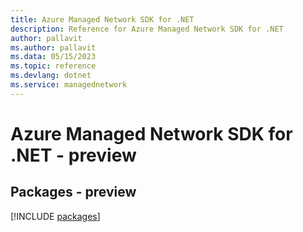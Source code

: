 ```yaml
---
title: Azure Managed Network SDK for .NET
description: Reference for Azure Managed Network SDK for .NET
author: pallavit
ms.author: pallavit
ms.data: 05/15/2023
ms.topic: reference
ms.devlang: dotnet
ms.service: managednetwork
---
```

# Azure Managed Network SDK for .NET - preview
## Packages - preview
[!INCLUDE [packages](managed-network-index.md)]